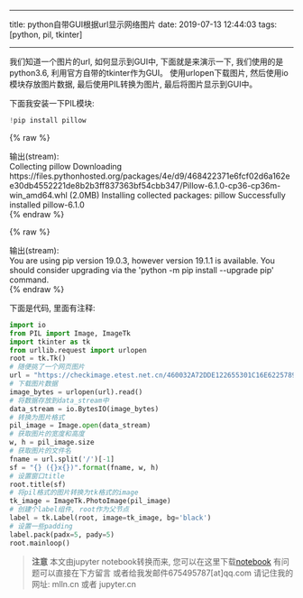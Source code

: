 
---

title: python自带GUI根据url显示网络图片
date: 2019-07-13 12:44:03
tags: [python, pil, tkinter]

---

我们知道一个图片的url, 如何显示到GUI中, 下面就是来演示一下, 我们使用的是python3.6, 利用官方自带的tkinter作为GUI。 使用urlopen下载图片, 然后使用io模块存放图片数据, 最后使用PIL转换为图片, 最后将图片显示到GUI中。

<!-- more -->

下面我安装一下PIL模块:


```python
!pip install pillow
```

{% raw %}
<div class="output" contenteditable="true">
输出(stream):<br>
Collecting pillow
  Downloading https://files.pythonhosted.org/packages/4e/d9/468422371e6fcf02d6a162ee30db4552221de8b2b3ff837363bf54cbb347/Pillow-6.1.0-cp36-cp36m-win_amd64.whl (2.0MB)
Installing collected packages: pillow
Successfully installed pillow-6.1.0

</div>
{% endraw %}

{% raw %}
<div class="output" contenteditable="true">
输出(stream):<br>
You are using pip version 19.0.3, however version 19.1.1 is available.
You should consider upgrading via the 'python -m pip install --upgrade pip' command.

</div>
{% endraw %}

下面是代码, 里面有注释:


```python
import io
from PIL import Image, ImageTk
import tkinter as tk
from urllib.request import urlopen
root = tk.Tk()
# 随便挑了一个网页图片
url = "https://checkimage.etest.net.cn/460032A72DDE122655301C16E6225789.jpg"
# 下载图片数据
image_bytes = urlopen(url).read()
# 将数据存放到data_stream中
data_stream = io.BytesIO(image_bytes)
# 转换为图片格式
pil_image = Image.open(data_stream)
# 获取图片的宽度和高度
w, h = pil_image.size
# 获取图片的文件名
fname = url.split('/')[-1]
sf = "{} ({}x{})".format(fname, w, h)
# 设置窗口title
root.title(sf)
# 将pil格式的图片转换为tk格式的image
tk_image = ImageTk.PhotoImage(pil_image)
# 创建个label组件, root作为父节点
label = tk.Label(root, image=tk_image, bg='black')
# 设置一些padding
label.pack(padx=5, pady=5)
root.mainloop()
```


> **注意**
> 本文由jupyter notebook转换而来, 您可以在这里下载[notebook](python自带GUI根据url显示网络图片.ipynb)
> 有问题可以直接在下方留言
> 或者给我发邮件675495787[at]qq.com
> 请记住我的网址: mlln.cn 或者 jupyter.cn
